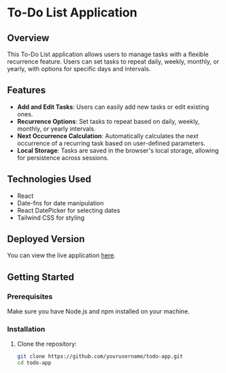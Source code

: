 # To-Do List Application

## Overview

This To-Do List application allows users to manage tasks with a flexible recurrence feature. Users can set tasks to repeat daily, weekly, monthly, or yearly, with options for specific days and intervals.

## Features

- **Add and Edit Tasks**: Users can easily add new tasks or edit existing ones.
- **Recurrence Options**: Set tasks to repeat based on daily, weekly, monthly, or yearly intervals.
- **Next Occurrence Calculation**: Automatically calculates the next occurrence of a recurring task based on user-defined parameters.
- **Local Storage**: Tasks are saved in the browser's local storage, allowing for persistence across sessions.

## Technologies Used

- React
- Date-fns for date manipulation
- React DatePicker for selecting dates
- Tailwind CSS for styling

## Deployed Version

You can view the live application [here](https://to-do-list-rk.netlify.app).

## Getting Started

### Prerequisites

Make sure you have Node.js and npm installed on your machine.

### Installation

1. Clone the repository:
   ```bash
   git clone https://github.com/yourusername/todo-app.git
   cd todo-app
